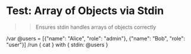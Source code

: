 # Test: Array of Objects via Stdin

>> Ensures stdin handles arrays of objects correctly

/var @users = [{"name": "Alice", "role": "admin"}, {"name": "Bob", "role": "user"}]
/run { cat } with { stdin: @users }
